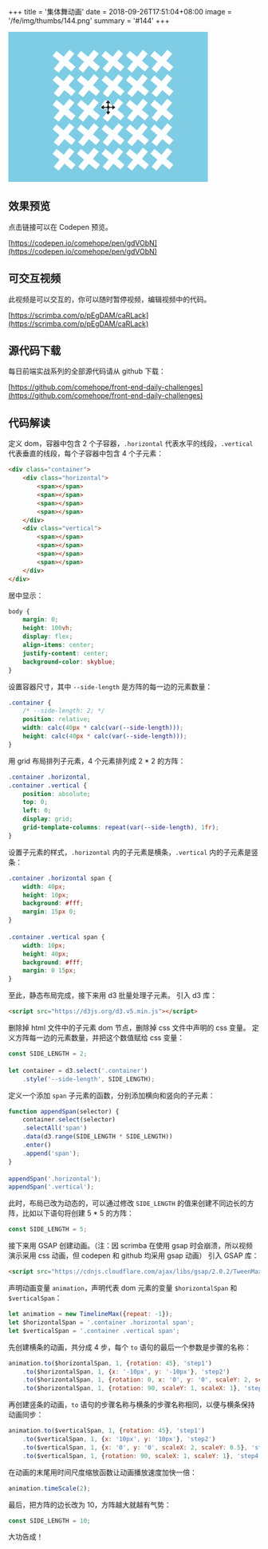 +++
title = '集体舞动画'
date = 2018-09-26T17:51:04+08:00
image = '/fe/img/thumbs/144.png'
summary = '#144'
+++

![](./work.gif)

## 效果预览

点击链接可以在 Codepen 预览。

[https://codepen.io/comehope/pen/gdVObN](https://codepen.io/comehope/pen/gdVObN)

## 可交互视频

此视频是可以交互的，你可以随时暂停视频，编辑视频中的代码。

[https://scrimba.com/p/pEgDAM/caRLack](https://scrimba.com/p/pEgDAM/caRLack)

## 源代码下载

每日前端实战系列的全部源代码请从 github 下载：

[https://github.com/comehope/front-end-daily-challenges](https://github.com/comehope/front-end-daily-challenges)

## 代码解读

定义 dom，容器中包含 2 个子容器，`.horizontal` 代表水平的线段，`.vertical` 代表垂直的线段，每个子容器中包含 4 个子元素：
```html
<div class="container">
    <div class="horizontal">
        <span></span>
        <span></span>
        <span></span>
        <span></span>
    </div>
    <div class="vertical">
        <span></span>
        <span></span>
        <span></span>
        <span></span>
    </div>
</div>
```

居中显示：
```css
body {
    margin: 0;
    height: 100vh;
    display: flex;
    align-items: center;
    justify-content: center;
    background-color: skyblue;
}
```

设置容器尺寸，其中 `--side-length` 是方阵的每一边的元素数量：
```css
.container {
    /* --side-length: 2; */
    position: relative;
    width: calc(40px * calc(var(--side-length)));
    height: calc(40px * calc(var(--side-length)));
}
```

用 grid 布局排列子元素，4 个元素排列成 2 * 2 的方阵：
```css
.container .horizontal,
.container .vertical {
    position: absolute;
    top: 0;
    left: 0;
    display: grid;
    grid-template-columns: repeat(var(--side-length), 1fr);
}
```

设置子元素的样式，`.horizontal` 内的子元素是横条，`.vertical` 内的子元素是竖条：
```css
.container .horizontal span {
    width: 40px;
    height: 10px;
    background: #fff;
    margin: 15px 0;
}

.container .vertical span {
    width: 10px;
    height: 40px;
    background: #fff;
    margin: 0 15px;
}
```

至此，静态布局完成，接下来用 d3 批量处理子元素。
引入 d3 库：
```html
<script src="https://d3js.org/d3.v5.min.js"></script>
```

删除掉 html 文件中的子元素 dom 节点，删除掉 css 文件中声明的 css 变量。
定义方阵每一边的元素数量，并把这个数值赋给 css 变量：
```javascript
const SIDE_LENGTH = 2;

let container = d3.select('.container')
    .style('--side-length', SIDE_LENGTH);
```

定义一个添加 `span` 子元素的函数，分别添加横向和竖向的子元素：
```javascript
function appendSpan(selector) {
    container.select(selector)
    .selectAll('span')
    .data(d3.range(SIDE_LENGTH * SIDE_LENGTH))
    .enter()
    .append('span');
}

appendSpan('.horizontal');
appendSpan('.vertical');
```

此时，布局已改为动态的，可以通过修改 `SIDE_LENGTH` 的值来创建不同边长的方阵，比如以下语句将创建 5 * 5 的方阵：
```javascript
const SIDE_LENGTH = 5;
```

接下来用 GSAP 创建动画。（注：因 scrimba 在使用 gsap 时会崩溃，所以视频演示采用 css 动画，但 codepen 和 github 均采用 gsap 动画）
引入 GSAP 库：
```html
<script src="https://cdnjs.cloudflare.com/ajax/libs/gsap/2.0.2/TweenMax.min.js"></script>
```

声明动画变量 `animation`，声明代表 dom 元素的变量 `$horizontalSpan` 和 `$verticalSpan`：
```javascript
let animation = new TimelineMax({repeat: -1});
let $horizontalSpan = '.container .horizontal span';
let $verticalSpan = '.container .vertical span';
```

先创建横条的动画，共分成 4 步，每个 `to` 语句的最后一个参数是步骤的名称：
```javascript
animation.to($horizontalSpan, 1, {rotation: 45}, 'step1')
    .to($horizontalSpan, 1, {x: '-10px', y: '-10px'}, 'step2')
    .to($horizontalSpan, 1, {rotation: 0, x: '0', y: '0', scaleY: 2, scaleX: 0.5}, 'step3')
    .to($horizontalSpan, 1, {rotation: 90, scaleY: 1, scaleX: 1}, 'step4')
```

再创建竖条的动画，`to` 语句的步骤名称与横条的步骤名称相同，以便与横条保持动画同步：
```javascript
animation.to($verticalSpan, 1, {rotation: 45}, 'step1')
    .to($verticalSpan, 1, {x: '10px', y: '10px'}, 'step2')
    .to($verticalSpan, 1, {x: '0', y: '0', scaleX: 2, scaleY: 0.5}, 'step3')
    .to($verticalSpan, 1, {rotation: 90, scaleX: 1, scaleY: 1}, 'step4');
```

在动画的末尾用时间尺度缩放函数让动画播放速度加快一倍：
```javascript
animation.timeScale(2);
```

最后，把方阵的边长改为 10，方阵越大就越有气势：
```javascript
const SIDE_LENGTH = 10;
```

大功告成！

